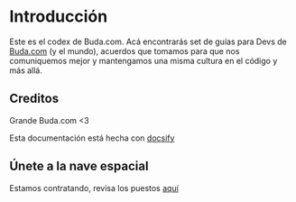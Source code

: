 # Introducción

Este es el codex de Buda.com. Acá encontrarás set de guías para Devs de [Buda.com](https://www.buda.com/chile) (y el mundo), acuerdos que tomamos para que nos comuniquemos mejor y mantengamos una misma cultura en el código y más allá.

## Creditos

Grande Buda.com <3

Esta documentación está hecha con [docsify](https://docsify.js.org/#/)

## Únete a la nave espacial

Estamos contratando, revisa los puestos [aquí](https://www.buda.com/trabaja-en-buda)

